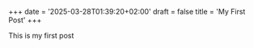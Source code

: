 +++
date = '2025-03-28T01:39:20+02:00'
draft = false
title = 'My First Post'
+++

This is my first post
